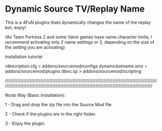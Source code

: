 # Dynamic Source TV/Replay Name
This is a 4FuN plugins thats dynamically changes the name of the replay bot, enjoy!

(As Team Fortress 2 and some Valve games have name character limits, I recommend activating only 2 name settings or 3, depending on the size of the setting you are activating)


Installation tutorial:

rdescription.cfg > addons/sourcemod/configs
dynamicbotname.smx > addons/sourcemod/plugins
dbnc.sp > addons/sourcemod/scripting

///////////////////////////////////////////////////////////////////////////////////////////////////////////////////////////////////////////////////////////////////////////////////////////////////

Noob Way (Basic Installation):

1 - Drag and drop the zip file into the Source Mod file.

2 - Check if the plugins are in the right folder.

3 - Enjoy the plugin.
